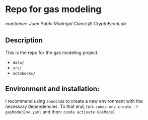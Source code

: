 # Repo for gas modeling

###### mantainer: Juan Pablo Madrigal Cianci @ CryptoEconLab


## Description
This is the repo for the gas modeling project.
- `data/`
- `src/`
- `notebooks/`

## Environment and installation:

I recommend using `anaconda` to create a new environment with the necessary
dependencies. To that end, run:
`conda env create -f gasModelEnv.yaml`
and then:
`conda activate GasModel`
